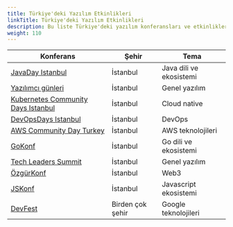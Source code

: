 ```yaml
---
title: Türkiye'deki Yazılım Etkinlikleri
linkTitle: Türkiye'deki Yazılım Etkinlikleri
description: Bu liste Türkiye'deki yazılım konferansları ve etkinlikleri hakkında bilgi içermektedir
weight: 110
---
```


| **Konferans**                                               | **Şehir**        | **Tema**                |
|-------------------------------------------------------------|------------------|-------------------------|
| [JavaDay Istanbul](https://www.javaday.istanbul/)           | İstanbul         | Java dili ve ekosistemi |
| [Yazılımcı günleri](https://yazilimcigunleri.com/)          | İstanbul         | Genel yazılım           |
| [Kubernetes Community Days Istanbul](https://kcd.istanbul/) | İstanbul         | Cloud native            |
| [DevOpsDays Istanbul](https://devopsdays.istanbul/)         | İstanbul         | DevOps                  |
| [AWS Community Day Turkey](https://aws.cloudturkey.io/)     | İstanbul         | AWS teknolojileri       |
| [GoKonf](https://gokonf.com/)                               | İstanbul         | Go dili ve ekosistemi   |
| [Tech Leaders Summit](https://techleaders.devnot.com/)      | İstanbul         | Genel yazılım           |
| [ÖzgürKonf](https://ozgurkonf.com/)                         | İstanbul         | Web3                    |
| [JSKonf](https://jskonf.com/)                               | İstanbul         | Javascript ekosistemi   |
| [DevFest](https://gdg.community.dev/events/)                | Birden çok şehir | Google teknolojileri    |
